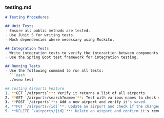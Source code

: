### testing.md

```markdown
# Testing Procedures

## Unit Tests
- Ensure all public methods are tested.
- Use JUnit 5 for writing tests.
- Mock dependencies where necessary using Mockito.

## Integration Tests
- Write integration tests to verify the interaction between components.
- Use the Spring Boot test framework for integration testing.

## Running Tests
- Use the following command to run all tests:
  ```bash
  ./mvnw test

## Testing Airports Feature
1. **GET `/airports`**: Verify it returns a list of all airports.
2. **GET `/airports/search?name=`**: Test with various names to check search functionality.
3. **POST `/airports`**: Add a new airport and verify it's saved.
4. **PUT `/airports/{id}`**: Update an airport and check if the changes are applied.
5. **DELETE `/airports/{id}`**: Delete an airport and confirm it's removed.

